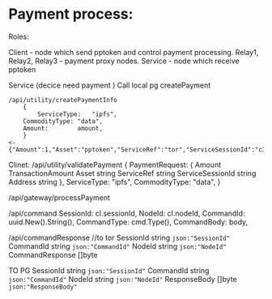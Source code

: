 # Payment process:

Roles:

Client - node which send pptoken and control payment processing. 
Relay1, Relay2, Relay3 - payment proxy nodes.
Service - node which receive pptoken 


Service (decice need payment ) 
Call local pg createPayment 

    /api/utility/createPaymentInfo 
    	{
            ServiceType:   "ipfs",
		CommodityType: "data",
		Amount:        amount,
        }   
    <- 
    {"Amount":1,"Asset":"pptoken","ServiceRef":"tor","ServiceSessionId":"c3hhjnglrabpf17r0qjg","Address":"GARGQG2RJ5UIJRWTFP6E4PYBD2JXAKX2N5DJ3TQACQN2BTUBYFXHIJ4O"}


Clinet: 
/api/utility/validatePayment
{
		PaymentRequest: {
                Amount           TransactionAmount
                Asset            string
                ServiceRef       string
                ServiceSessionId string
                Address          string
            },
		ServiceType:    "ipfs",
		CommodityType:  "data",
	}

/api/gateway/processPayment

/api/command
SessionId:   cl.sessionId,
NodeId:      cl.nodeId,
CommandId:   uuid.New().String(),
CommandType: cmd.Type(),
CommandBody: body,

/api/commandResponse  //to tor
SessionId string `json:"SessionId"`
CommandId string `json:"CommandId"`
NodeId    string `json:"NodeId"`
CommandResponse []byte

TO PG
SessionId string `json:"SessionId"`
CommandId string `json:"CommandId"`
NodeId    string `json:"NodeId"`
ResponseBody    []byte `json:"ResponseBody"`
